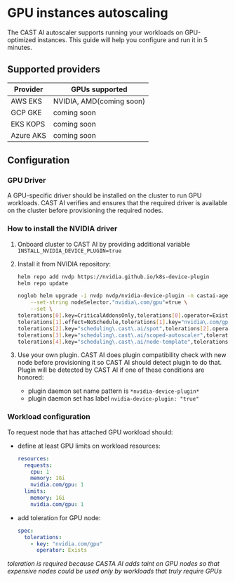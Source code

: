 # GPU instances autoscaling

The CAST AI autoscaler supports running your workloads on GPU-optimized instances.
This guide will help you configure and run it in 5 minutes.

## Supported providers

| Provider | GPUs supported |
|----------|--------------------------|
| AWS EKS   | NVIDIA, AMD(coming soon) |
| GCP GKE   | coming soon |
| EKS KOPS  | coming soon |
| Azure AKS | coming soon |

## Configuration

### GPU Driver

A GPU-specific driver should be installed on the cluster to run GPU workloads. CAST AI verifies and ensures that the required driver is available on the cluster before provisioning the required nodes.

### How to install the NVIDIA driver

1. Onboard cluster to CAST AI by providing additional variable `INSTALL_NVIDIA_DEVICE_PLUGIN=true`
2. Install it from NVIDIA repository:

    ``` bash
    helm repo add nvdp https://nvidia.github.io/k8s-device-plugin
    helm repo update
    ```

    ``` bash 
    noglob helm upgrade -i nvdp nvdp/nvidia-device-plugin -n castai-agent \
        --set-string nodeSelector."nvidia\.com/gpu"=true \
        --set \
    tolerations[0].key=CriticalAddonsOnly,tolerations[0].operator=Exists,\
    tolerations[1].effect=NoSchedule,tolerations[1].key="nvidia\.com/gpu",tolerations[1].operator=Exists,\
    tolerations[2].key="scheduling\.cast\.ai/spot",tolerations[2].operator=Exists,\
    tolerations[3].key="scheduling\.cast\.ai/scoped-autoscaler",tolerations[3].operator=Exists,\
    tolerations[4].key="scheduling\.cast\.ai/node-template",tolerations[4].operator=Exists
    ```

3. Use your own plugin. CAST AI does plugin compatibility check with new node before provisioning it so CAST AI should detect plugin to do that. Plugin will be detected by CAST AI if one of these conditions are honored:
    - plugin daemon set name pattern is `*nvidia-device-plugin*`
    - plugin daemon set has label `nvidia-device-plugin: "true"`

### Workload configuration

To request node that has attached GPU workload should:

- define at least GPU limits on workload resources:

    ``` yaml
    resources:
      requests:
        cpu: 1
        memory: 1Gi
        nvidia.com/gpu: 1
      limits:
        memory: 1Gi
        nvidia.com/gpu: 1
    ```

- add toleration for GPU node:

    ``` yaml
    spec:
      tolerations:
        - key: "nvidia.com/gpu"
          operator: Exists
    ```

*toleration is required because CASTA AI adds taint on GPU nodes so that expensive nodes could be used only by workloads that truly require GPUs*
